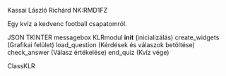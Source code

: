 Kassai László Richárd NK:RMD1FZ

Egy kvíz a kedvenc football csapatomról.

JSON
TKINTER
    messagebox
KLRmodul
    __init__ (inicializálás)
    create_widgets (Grafikai felület)
    load_question (Kérdések és válaszok betöltése)
    check_answer (Válasz értékelése)
    end_quiz (Kvíz vége)

ClassKLR